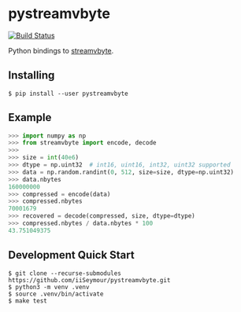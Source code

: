 # pystreamvbyte

[![Build Status](https://travis-ci.org/iiSeymour/pystreamvbyte.svg?branch=master)](https://travis-ci.org/iiSeymour/pystreamvbyte)

Python bindings to [streamvbyte](https://github.com/lemire/streamvbyte).

## Installing

```
$ pip install --user pystreamvbyte
```

## Example

```python
>>> import numpy as np
>>> from streamvbyte import encode, decode
>>>
>>> size = int(40e6)
>>> dtype = np.uint32  # int16, uint16, int32, uint32 supported
>>> data = np.random.randint(0, 512, size=size, dtype=np.uint32)
>>> data.nbytes
160000000
>>> compressed = encode(data)
>>> compressed.nbytes
70001679
>>> recovered = decode(compressed, size, dtype=dtype)
>>> compressed.nbytes / data.nbytes * 100
43.751049375
```

## Development Quick Start

```
$ git clone --recurse-submodules https://github.com/iiSeymour/pystreamvbyte.git
$ python3 -m venv .venv
$ source .venv/bin/activate
$ make test
```
